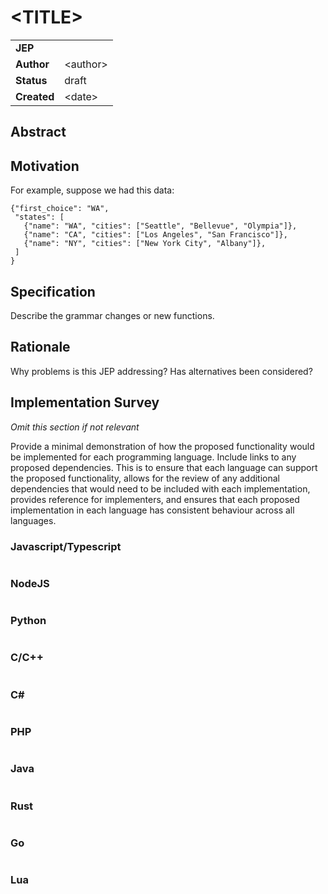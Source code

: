 # \<TITLE>

|||
|---|---
| **JEP**    | 
| **Author** | \<author>
| **Status** | draft
| **Created**| \<date>

## Abstract

## Motivation

For example, suppose we had this data:

```
{"first_choice": "WA",
 "states": [
   {"name": "WA", "cities": ["Seattle", "Bellevue", "Olympia"]},
   {"name": "CA", "cities": ["Los Angeles", "San Francisco"]},
   {"name": "NY", "cities": ["New York City", "Albany"]},
 ]
}
```
## Specification

Describe the grammar changes or new functions.

## Rationale

Why problems is this JEP addressing?
Has alternatives been considered?

## Implementation Survey

*Omit this section if not relevant*

Provide a minimal demonstration of how the proposed functionality would be implemented for each programming language.
Include links to any proposed dependencies. This is to ensure that each language can support the proposed functionality, allows for
the review of any additional dependencies that would need to be included with each implementation, provides reference for implementers,
and ensures that each proposed implementation in each language has consistent behaviour across all languages.


### Javascript/Typescript

```typescript
```

### NodeJS

```nodejs
```

### Python

```python3
```

### C/C++

```c++
```

### C#

```c#
```

### PHP

```php
```

### Java

```java
```

### Rust

```rust
```

### Go

```go
```

### Lua

```lua
```
